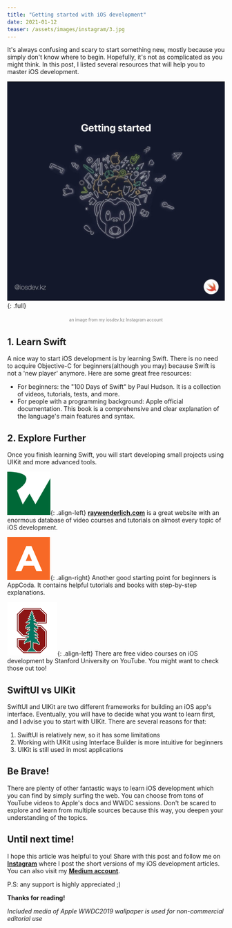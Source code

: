 ```yaml
---
title: "Getting started with iOS development"
date: 2021-01-12
teaser: /assets/images/instagram/3.jpg
---
```


It's always confusing and scary to start something new, mostly because you simply don't know where to begin. Hopefully, it's not as complicated as you might think. In this post, I listed several resources that will help you to master iOS development. 

![full](/assets/images/instagram/3.jpg){: .full}
<p style="text-align:center"><span style="color:gray"><sup><sub>an image from my iosdev.kz Instagram account</sub></sup></span></p>

## 1. Learn Swift

A nice way to start iOS development is by learning Swift. There is no need to acquire Objective-C for beginners(although you may) because Swift is not a 'new player' anymore. Here are some great free resources: 

* For beginners: the "100 Days of Swift" by Paul Hudson. It is a collection of videos, tutorials, tests, and more. 
* For people with a programming background: Apple official documentation. This book is a comprehensive and clear explanation of the language's main features and syntax. 


## 2. Explore Further

Once you finish learning Swift, you will start developing small projects using UIKit and more advanced tools. 

![image-left](/assets/images/instagram/ray.png){: .align-left} <a href="https://raywenderlich.com" target="_blank">**raywenderlich.com**</a> is a great website with an enormous database of video courses and tutorials on almost every topic of iOS development. 

![image-right](/assets/images/instagram/appcoda.png){: .align-right}
Another good starting point for beginners is AppCoda. It contains helpful tutorials and books with step-by-step explanations. 

![image-left](/assets/images/instagram/stanford.png){: .align-left}
There are free video courses on iOS development by Stanford University on YouTube. You might want to check those out too! 



## SwiftUI vs UIKit
SwiftUI and UIKit are two different frameworks for building an iOS app's interface. Eventually, you will have to decide what you want to learn first, and I advise you to start with UIKit. There are several reasons for that: 
1. SwiftUI is relatively new, so it has some limitations
2. Working with UIKit using Interface Builder is more intuitive for beginners
3. UIKit is still used in most applications 


## Be Brave! 
There are plenty of other fantastic ways to learn iOS development which you can find by simply surfing the web. You can choose from tons of YouTube videos to Apple's docs and WWDC sessions. 
Don't be scared to explore and learn from multiple sources because this way, you deepen your understanding of the topics. 

## Until next time! 
I hope this article was helpful to you! 
Share with this post and follow me on <a href="https://instagram.com/iosdev.kz" target="_blank">**Instagram**</a> where I post the short versions of my iOS development articles. 
You can also visit my <a href="https://medium.com/iosdev-kz" target="_blank">**Medium account**</a>.

P.S: any support is highly appreciated ;) 

__Thanks for reading!__

*Included media of Apple WWDC2019 wallpaper is used for non-commercial editorial use*
